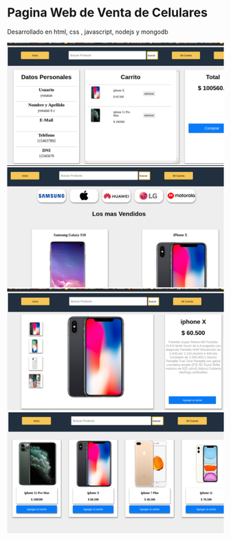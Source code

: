 
<h1>Pagina Web de Venta de Celulares</h1>
Desarrollado en html, css , javascript, nodejs y mongodb
<br>
<br>
<img src="public/img/ventaDeCelulares1.png">
<img src="public/img/ventaDeCelulares2.png">
<img src="public/img/ventaDeCelulares3.png">
<img src="public/img/ventaDeCelulares4.png">

